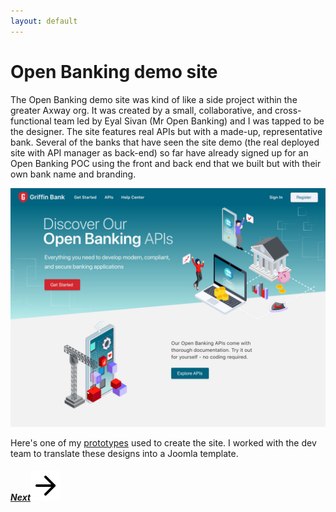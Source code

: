 ```yaml
---
layout: default
---
```

# Open Banking demo site

The Open Banking demo site was kind of like a side project within the greater Axway org. It was created by a small, collaborative, and cross-functional team led by Eyal Sivan (Mr Open Banking) and I was tapped to be the designer. The site features real APIs but with a made-up, representative bank. Several of the banks that have seen the site demo (the real deployed site with API manager as back-end) so far have already signed up for an Open Banking POC using the front and back end that we built but with their own bank name and branding.


![open banking demo site - home page](/assets/HOME-cropped.png#bordered)

Here's one of my [prototypes](https://xd.adobe.com/view/f563be56-c612-4848-8e16-34dfbe7d43cb-a030/) used to create the site. I worked with the dev team to translate these designs into a Joomla template.

<h5 class="right"><a href="/syncplicity">Next<img class="bottom" src="/assets/arrow-right.svg"></a></h5>

